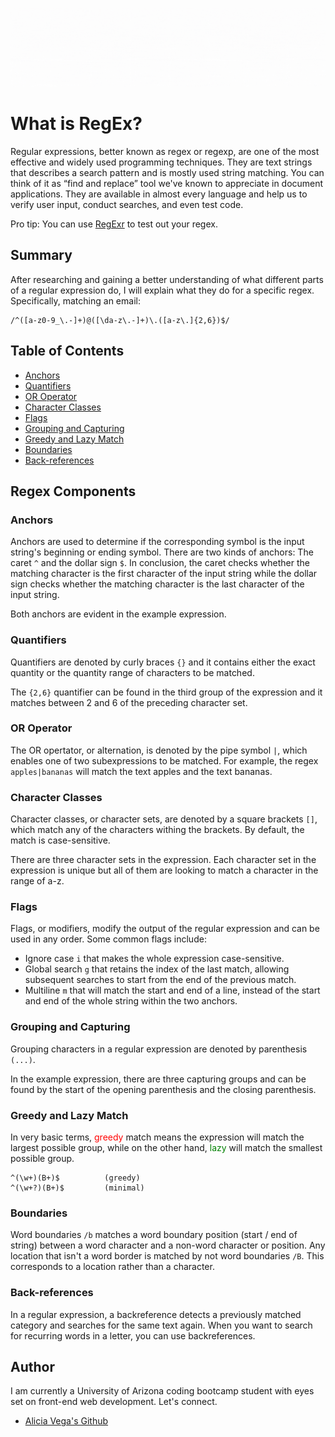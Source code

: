 ![Banner](./assets/Learn-Regex1.gif)

# What is RegEx?

Regular expressions, better known as regex or regexp, are one of the most effective and widely used programming techniques. They are text strings that describes a search pattern and is mostly used string matching. You can think of it as “find and replace” tool we've known to appreciate in document applications. They are available in almost every language and help us to verify user input, conduct searches, and even test code.

Pro tip: You can use [RegExr](https://regexr.com/) to test out your regex.

## Summary

After researching and gaining a better understanding of what different parts of a regular expression do, I will explain what they do for a specific regex. Specifically, matching an email:

    /^([a-z0-9_\.-]+)@([\da-z\.-]+)\.([a-z\.]{2,6})$/

## Table of Contents

- [Anchors](#anchors)
- [Quantifiers](#quantifiers)
- [OR Operator](#or-operator)
- [Character Classes](#character-classes)
- [Flags](#flags)
- [Grouping and Capturing](#grouping-and-capturing)
- [Greedy and Lazy Match](#greedy-and-lazy-match)
- [Boundaries](#boundaries)
- [Back-references](#back-references)

## Regex Components

### Anchors

Anchors are used to determine if the corresponding symbol is the input string's beginning or ending symbol. There are two kinds of anchors: The caret `^` and the dollar sign `$`. In conclusion, the caret checks whether the matching character is the first character of the input string while the dollar sign checks whether the matching character is the last character of the input string.

Both anchors are evident in the example expression. 

### Quantifiers

Quantifiers are denoted by curly braces `{}` and it contains either the exact quantity or the quantity range of characters to be matched.

The `{2,6}` quantifier can be found in the third group of the expression and it matches between 2 and 6 of the preceding character set.

### OR Operator

The OR opertator, or alternation, is denoted by the pipe symbol `|`, which enables one of two subexpressions to be matched. For example, the regex `apples|bananas` will match the text apples and the text bananas.

### Character Classes

Character classes, or character sets, are denoted by a square brackets `[]`, which match any of the characters withing the brackets. By default, the match is case-sensitive.

There are three character sets in the expression. Each character set in the expression is unique but all of them are looking to match a character in the range of a-z. 

### Flags

Flags, or modifiers, modify the output of the regular expression and can be used in any order. Some common flags include: 

- Ignore case `i` that makes the whole expression case-sensitive. 
- Global search `g` that retains the index of the last match, allowing subsequent searches to start from the end of the previous match.
- Multiline `m` that will match the start and end of a line, instead of the start and end of the whole string within the two anchors.

### Grouping and Capturing

Grouping characters in a regular expression are denoted by parenthesis `(...)`. 

In the example expression, there are three capturing groups and can be found by the start of the opening parenthesis and the closing parenthesis.

### Greedy and Lazy Match

In very basic terms, <span style="color: red;">greedy</span> match means the expression will match the largest possible group, while on the other hand, <span style="color: green;">lazy</span> will match the smallest possible group. 

    ^(\w+)(B+)$          (greedy)
    ^(\w+?)(B+)$         (minimal)

### Boundaries

Word boundaries `/b` matches a word boundary position (start / end of string) between a word character and a non-word character or position. Any location that isn't a word border is matched by not word boundaries `/B`. This corresponds to a location rather than a character.

### Back-references

In a regular expression, a backreference detects a previously matched category and searches for the same text again. When you want to search for recurring words in a letter, you can use backreferences.

## Author

I am currently a University of Arizona coding bootcamp student with eyes set on front-end web development. Let's connect. 

- [Alicia Vega's Github](https://github.com/aliciavega731)

